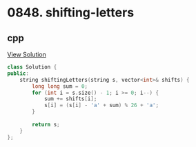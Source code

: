# 0848. shifting-letters

## cpp

[View Solution](0848-shifting-letters.cpp)


```cpp
class Solution {
public:
    string shiftingLetters(string s, vector<int>& shifts) {
        long long sum = 0;
        for (int i = s.size() - 1; i >= 0; i--) {
            sum += shifts[i];
            s[i] = (s[i] - 'a' + sum) % 26 + 'a';
        }
        
        return s;
    }
};
```
